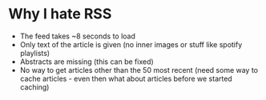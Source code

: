 Why I hate RSS
===

* The feed takes ~8 seconds to load
* Only text of the article is given (no inner images or stuff like spotify playlists)
* Abstracts are missing (this can be fixed)
* No way to get articles other than the 50 most recent (need some way to cache articles - even then what about articles before we started caching)
